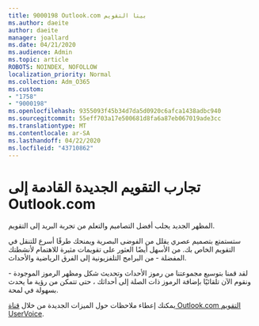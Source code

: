 ```yaml
---
title: 9000198 Outlook.com بيتا التقويم
ms.author: daeite
author: daeite
manager: joallard
ms.date: 04/21/2020
ms.audience: Admin
ms.topic: article
ROBOTS: NOINDEX, NOFOLLOW
localization_priority: Normal
ms.collection: Adm_O365
ms.custom:
- "1758"
- "9000198"
ms.openlocfilehash: 9355093f45b34d7da5d0920c6afca1438adbc940
ms.sourcegitcommit: 55eff703a17e500681d8fa6a87eb067019ade3cc
ms.translationtype: MT
ms.contentlocale: ar-SA
ms.lasthandoff: 04/22/2020
ms.locfileid: "43710862"
---
```

# <a name="new-calendar-experiences-coming-to-outlookcom"></a>تجارب التقويم الجديدة القادمة إلى Outlook.com

المظهر الجديد يجلب أفضل التصاميم والتعلم من تجربة البريد إلى التقويم.

ستستمتع بتصميم عصري يقلل من الفوضى البصرية ويمنحك طرقًا أسرع للتنقل في التقويم الخاص بك. من الأسهل أيضًا العثور على تقويمات مثيرة للاهتمام لأنشطتك المفضلة - من البرامج التلفزيونية إلى الفرق الرياضية والأحداث.

لقد قمنا بتوسيع مجموعتنا من رموز الأحداث وتحديث شكل ومظهر الرموز الموجودة - ونقوم الآن تلقائيًا بإضافة الرموز ذات الصلة إلى أحداثك ، حتى تتمكن من رؤية ما يحدث بسهولة في لمحة.

يمكنك إعطاء ملاحظات حول الميزات الجديدة من خلال [قناة Outlook.com التقويم UserVoice](https://go.microsoft.com/fwlink/?linkid=2103075).